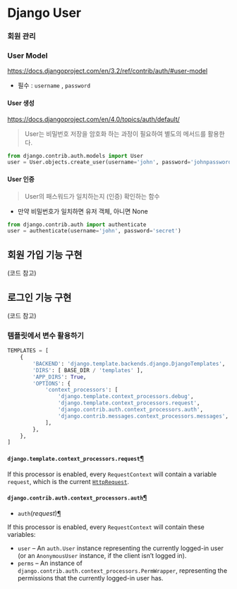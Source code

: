 # Django User

### 회원 관리

### User Model

https://docs.djangoproject.com/en/3.2/ref/contrib/auth/#user-model

* 필수 : `username` , `password`

#### User 생성

https://docs.djangoproject.com/en/4.0/topics/auth/default/

> User는 비밀번호 저장을 암호화 하는 과정이 필요하여 별도의 메서드를 활용한다.

```python
from django.contrib.auth.models import User
user = User.objects.create_user(username='john', password='johnpassword')
```
#### User 인증

> User의 패스워드가 일치하는지 (인증) 확인하는 함수

* 만약 비밀번호가 일치하면 유저 객체, 아니면 None

```python
from django.contrib.auth import authenticate
user = authenticate(username='john', password='secret')
```



## 회원 가입 기능 구현

(코드 참고)



## 로그인 기능 구현

(코드 참고)



### 템플릿에서 변수 활용하기

```python
TEMPLATES = [
    {
        'BACKEND': 'django.template.backends.django.DjangoTemplates',
        'DIRS': [ BASE_DIR / 'templates' ],
        'APP_DIRS': True,
        'OPTIONS': {
            'context_processors': [
                'django.template.context_processors.debug',
                'django.template.context_processors.request',
                'django.contrib.auth.context_processors.auth',
                'django.contrib.messages.context_processors.messages',
            ],
        },
    },
]
```



#### `django.template.context_processors.request`[¶](https://docs.djangoproject.com/en/4.0/ref/templates/api/#django-template-context-processors-request)

If this processor is enabled, every `RequestContext` will contain a variable `request`, which is the current [`HttpRequest`](https://docs.djangoproject.com/en/4.0/ref/request-response/#django.http.HttpRequest).



#### `django.contrib.auth.context_processors.auth`[¶](https://docs.djangoproject.com/en/4.0/ref/templates/api/#django-contrib-auth-context-processors-auth)

- `auth`(*request*)[¶](https://docs.djangoproject.com/en/4.0/ref/templates/api/#django.contrib.auth.context_processors.auth)

  

If this processor is enabled, every `RequestContext` will contain these variables:

- `user` – An `auth.User` instance representing the currently logged-in user (or an `AnonymousUser` instance, if the client isn’t logged in).
- `perms` – An instance of `django.contrib.auth.context_processors.PermWrapper`, representing the permissions that the currently logged-in user has.







































